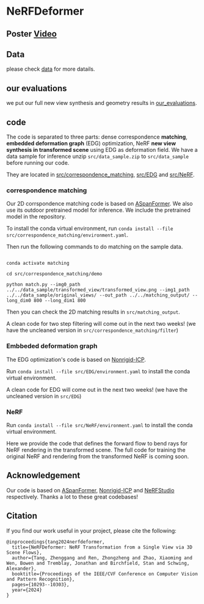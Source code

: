 # NeRFDeformer

## Poster [Video](https://www.youtube.com/watch?v=oZsA6i9g_yM&t=1s)

## Data

please check [data](https://github.com/nerfdeformer/nerfdeformer/blob/main/data) for more datails.

## our evaluations

we put our full new view synthesis and geometry results in [our_evaluations](https://github.com/nerfdeformer/nerfdeformer/blob/main/our_evaluations).

## code

The code is separated to three parts: dense correspondence **matching**, **embedded deformation graph** (EDG) optimization, NeRF **new view synthesis in transformed scene** using EDG as deformation field. We have a data sample for inference unzip `src/data_sample.zip` to `src/data_sample` before running our code.

They are located in [src/correspondence_matching](https://github.com/nerfdeformer/nerfdeformer/blob/main/src/correspondence_matching), [src/EDG](https://github.com/nerfdeformer/nerfdeformer/blob/main/src/EDG) and [src/NeRF](https://github.com/nerfdeformer/nerfdeformer/blob/main/src/NeRF).

### correspondence matching

Our 2D corrspondence matching code is based on [ASpanFormer](https://github.com/apple/ml-aspanformer). We also use its outdoor pretrained model for inference. We include the pretrained model in the repository. 

To install the conda virtual environment, run `conda install --file src/correspondence_matching/environment.yaml`.

Then run the following commands to do matching on the sample data.

```

conda activate matching

cd src/correspondence_matching/demo

python match.py --img0_path ../../data_sample/transformed_view/transformed_view.png --img1_path ../../data_sample/original_views/ --out_path ../../matching_output/ --long_dim0 800 --long_dim1 800
```

Then you can check the 2D matching results in `src/matching_output`.

A clean code for two step filtering will come out in the next two weeks! (we have the uncleaned version in `src/correspondence_matching/filter`)

### Embbeded deformation graph

The EDG optimization's code is based on [Nonrigid-ICP](https://github.com/rabbityl/Nonrigid-ICP-Pytorch). 

Run `conda install --file src/EDG/environment.yaml` to install the conda virtual environment.

A clean code for EDG will come out in the next two weeks! (we have the uncleaned version in `src/EDG`)

### NeRF

Run `conda install --file src/NeRF/environment.yaml` to install the conda virtual environment.

Here we provide the code that defines the forward flow to bend rays for NeRF rendering in the transformed scene. The full code for training the original NeRF and rendering from the transformed NeRF is coming soon. 

## Acknowledgement

Our code is based on [ASpanFormer](https://github.com/apple/ml-aspanformer), [Nonrigid-ICP](https://github.com/rabbityl/Nonrigid-ICP-Pytorch) and [NeRFStudio](https://github.com/nerfstudio-project/nerfstudio) respectively. Thanks a lot to these great codebases!

## Citation
If you find our work useful in your project, please cite the following:

```
@inproceedings{tang2024nerfdeformer,
  title={NeRFDeformer: NeRF Transformation from a Single View via 3D Scene Flows},
  author={Tang, Zhenggang and Ren, Zhongzheng and Zhao, Xiaoming and Wen, Bowen and Tremblay, Jonathan and Birchfield, Stan and Schwing, Alexander},
  booktitle={Proceedings of the IEEE/CVF Conference on Computer Vision and Pattern Recognition},
  pages={10293--10303},
  year={2024}
}
```
